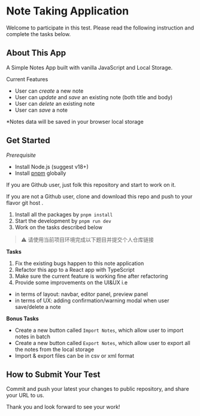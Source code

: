 # Note Taking Application

Welcome to participate in this test. Please read the following instruction and complete the tasks below.

## About This App
A Simple Notes App built with vanilla JavaScript and Local Storage.

Current Features
 
- User can _create_ a new note 
- User can _update_ and _save_ an existing note (both title and body) 
- User can _delete_ an existing note 
- User can _save_ a note 

*Notes data will be saved in your browser local storage

## Get Started

*Prerequisite*

- Install Node.js (suggest v18+)
- Install [pnpm](https://pnpm.io/installation) globally 

If you are Github user, just folk this repository and start to work on it.

If you are not a Github user, clone and download this repo and push to your flavor git host .

1. Install all the packages by `pnpm install`
3. Start the development by `pnpm run dev`
4. Work on the tasks described below

> :warning: 请使用当前项目环境完成以下题目并提交个人仓库链接

**Tasks**

1. Fix the existing bugs happen to this note application
2. Refactor this app to a React app with TypeScript
3. Make sure the current feature is working fine after refactoring
4. Provide some improvements on the UI&UX
i.e
- in terms of layout: navbar, editor panel, preview panel
- in terms of UX: adding confirmation/warning modal when user save/delete a note


**Bonus Tasks**
 
- Create a new button called `Import Notes`, which allow user to import notes in batch
- Create a new button called `Export Notes`, which allow user to export all the notes from the local storage
- Import & export files can be in csv or xml format

## How to Submit Your Test
Commit and push your latest your changes to public repository, and share your URL to us.

Thank you and look forward to see your work!